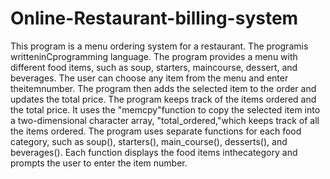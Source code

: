 # Online-Restaurant-billing-system
This program is a menu ordering system for a restaurant. The programis writteninCprogramming language. The program provides a menu with different food items, such as soup, starters, maincourse, dessert, and beverages. The user can choose any item from the menu and enter theitemnumber. The program then adds the selected item to the order and updates the total price. The program keeps track of the items ordered and the total price. It uses the "memcpy"function to copy the selected item into a two-dimensional character array, "total_ordered,"which keeps track of all the items ordered. The program uses separate functions for each food category, such as soup(), starters(), main_course(), desserts(), and beverages(). Each function displays the food items inthecategory and prompts the user to enter the item number.
